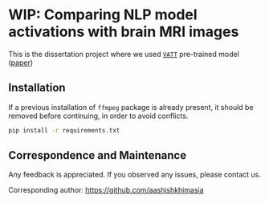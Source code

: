 # WIP: Comparing NLP model activations with brain MRI images

This is the dissertation project where we used [`VATT`](https://github.com/google-research/google-research/tree/master/vatt)
 pre-trained model ([paper](https://arxiv.org/abs/2104.11178))

## Installation

If a previous installation of ``ffmpeg`` package is already present, it should be removed before continuing, in order to avoid conflicts.

```bash
pip install -r requirements.txt
```

## Correspondence and Maintenance

Any feedback is appreciated. If you observed any issues, please contact us.

Corresponding author: https://github.com/aashishkhimasia
